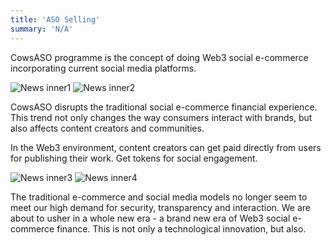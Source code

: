```yaml
---
title: 'ASO Selling'
summary: 'N/A'
---
```


CowsASO programme is the concept of doing Web3 social e-commerce incorporating current social media platforms.

![News inner1](/images/donation/ASO-pum-about-img1.png)
![News inner2](/images/donation/ASO-pum-about-img2.png)

CowsASO disrupts the traditional social e-commerce financial experience. This trend not only changes the way consumers interact with brands, but also affects content creators and communities.
 
In the Web3 environment, content creators can get paid directly from users for publishing their work. Get tokens for social engagement.


![News inner3](/images/donation/ASO-pum-about-img3.png)
![News inner4](/images/donation/ASO-pum-about-img4.png)

The traditional e-commerce and social media models no longer seem to meet our high demand for security, transparency and interaction. We are about to usher in a whole new era - a brand new era of Web3 social e-commerce finance. This is not only a technological innovation, but also.

